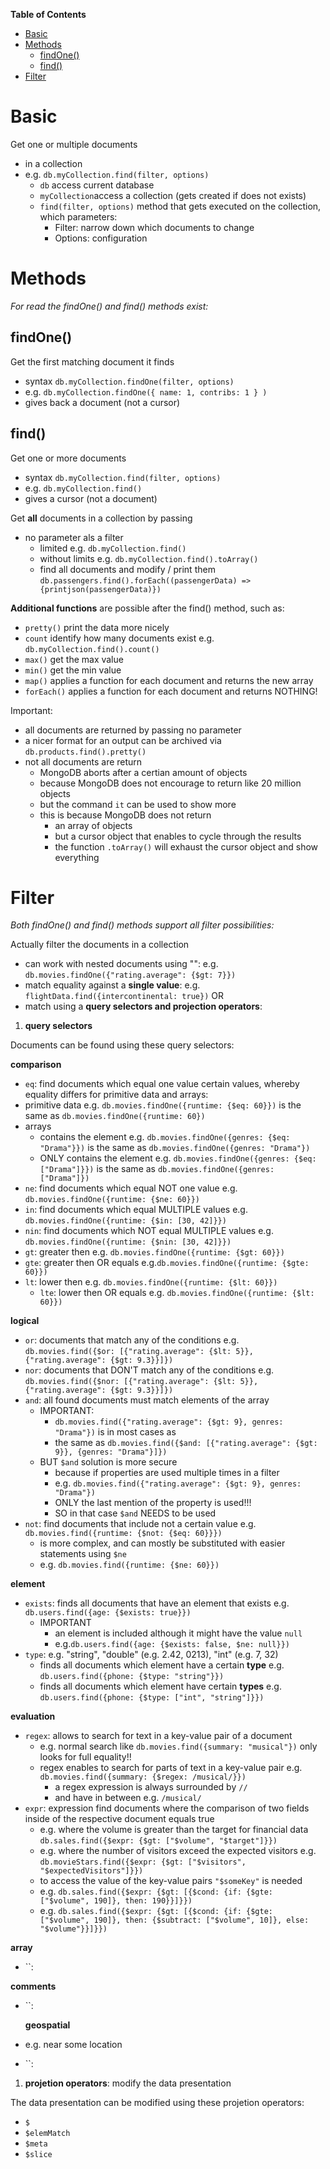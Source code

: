 **Table of Contents**

- [Basic](#basic)
- [Methods](#methods)
  - [findOne()](#findone)
  - [find()](#find)
- [Filter](#filter)

# Basic

Get one or multiple documents

- in a collection
- e.g. `db.myCollection.find(filter, options)`
  - `db` access current database
  - `myCollection`access a collection (gets created if does not exists)
  - `find(filter, options)` method that gets executed on the collection, which parameters:
    - Filter: narrow down which documents to change
    - Options: configuration

# Methods

_For read the findOne() and find() methods exist:_

## findOne()

Get the first matching document it finds

- syntax `db.myCollection.findOne(filter, options)`
- e.g. `db.myCollection.findOne({ name: 1, contribs: 1 } )`
- gives back a document (not a cursor)

## find()

Get one or more documents

- syntax `db.myCollection.find(filter, options)`
- e.g. `db.myCollection.find()`
- gives a cursor (not a document)

Get **all** documents in a collection by passing

- no parameter als a filter
  - limited e.g. `db.myCollection.find()`
  - without limits e.g. `db.myCollection.find().toArray()`
  - find all documents and modify / print them `db.passengers.find().forEach((passengerData) => {printjson(passengerData)})`

**Additional functions** are possible after the find() method, such as:

- `pretty()` print the data more nicely
- `count` identify how many documents exist e.g. `db.myCollection.find().count()`
- `max()` get the max value
- `min()` get the min value
- `map()` applies a function for each document and returns the new array
- `forEach()` applies a function for each document and returns NOTHING!

Important:

- all documents are returned by passing no parameter
- a nicer format for an output can be archived via `db.products.find().pretty()`
- not all documents are return
  - MongoDB aborts after a certian amount of objects
  - because MongoDB does not encourage to return like 20 million objects
  - but the command `it` can be used to show more
  - this is because MongoDB does not return
    - an array of objects
    - but a cursor object that enables to cycle through the results
    - the function `.toArray()` will exhaust the cursor object and show everything

# Filter

_Both findOne() and find() methods support all filter possibilities:_

Actually filter the documents in a collection

- can work with nested documents using "": e.g. `db.movies.findOne({"rating.average": {$gt: 7}})`
- match equality against a **single value**: e.g. `flightData.find({intercontinental: true})` OR
- match using a **query selectors and projection operators**:

1. **query selectors**

Documents can be found using these query selectors:

**comparison**

- `eq`: find documents which equal one value certain values, whereby equality differs for primitive data and arrays:
- primitive data e.g. `db.movies.findOne({runtime: {$eq: 60}})` is the same as `db.movies.findOne({runtime: 60})`
- arrays
  - contains the element e.g. `db.movies.findOne({genres: {$eq: "Drama"}})` is the same as `db.movies.findOne({genres: "Drama"})`
  - ONLY contains the element e.g. `db.movies.findOne({genres: {$eq: ["Drama"]}})` is the same as `db.movies.findOne({genres: ["Drama"]})`
- `ne`: find documents which equal NOT one value e.g. `db.movies.findOne({runtime: {$ne: 60}})`
- `in`: find documents which equal MULTIPLE values e.g. `db.movies.findOne({runtime: {$in: [30, 42]}})`
- `nin`: find documents which NOT equal MULTIPLE values e.g. `db.movies.findOne({runtime: {$nin: [30, 42]}})`
- `gt`: greater then e.g. `db.movies.findOne({runtime: {$gt: 60}})`
- `gte`: greater then OR equals e.g.`db.movies.findOne({runtime: {$gte: 60}})`
- `lt`: lower then e.g. `db.movies.findOne({runtime: {$lt: 60}})`
  - `lte`: lower then OR equals e.g. `db.movies.findOne({runtime: {$lt: 60}})`

**logical**

- `or`: documents that match any of the conditions e.g. `db.movies.find({$or: [{"rating.average": {$lt: 5}}, {"rating.average": {$gt: 9.3}}]})`
- `nor`: documents that DON'T match any of the conditions e.g. `db.movies.find({$nor: [{"rating.average": {$lt: 5}}, {"rating.average": {$gt: 9.3}}]})`
- `and`: all found documents must match elements of the array
  - IMPORTANT:
    - `db.movies.find({"rating.average": {$gt: 9}, genres: "Drama"})` is in most cases as
    - the same as `db.movies.find({$and: [{"rating.average": {$gt: 9}}, {genres: "Drama"}]})`
  - BUT `$and` solution is more secure
    - because if properties are used multiple times in a filter
    - e.g. `db.movies.find({"rating.average": {$gt: 9}, genres: "Drama"})`
    - ONLY the last mention of the property is used!!!
    - SO in that case `$and` NEEDS to be used
- `not`: find documents that include not a certain value e.g. `db.movies.find({runtime: {$not: {$eq: 60}}})`
  - is more complex, and can mostly be substituted with easier statements using `$ne`
  - e.g. `db.movies.find({runtime: {$ne: 60}})`

**element**

- `exists`: finds all documents that have an element that exists e.g. `db.users.find({age: {$exists: true}})`
  - IMPORTANT
    - an element is included although it might have the value `null`
    - e.g.`db.users.find({age: {$exists: false, $ne: null}})`
- `type`: e.g. "string", "double" (e.g. 2.42, 0213), "int" (e.g. 7, 32)
  - finds all documents which element have a certain **type** e.g. `db.users.find({phone: {$type: "string"}})`
  - finds all documents which element have certain **types** e.g. `db.users.find({phone: {$type: ["int", "string"]}})`

**evaluation**

- `regex`: allows to search for text in a key-value pair of a document
  - e.g. normal search like `db.movies.find({summary: "musical"})` only looks for full equality!!
  - regex enables to search for parts of text in a key-value pair e.g. `db.movies.find({summary: {$regex: /musical/}})`
    - a regex expression is always surrounded by `//`
    - and have in between e.g. `/musical/`
- `expr`: expression find documents where the comparison of two fields inside of the respective document equals true
  - e.g. where the volume is greater than the target for financial data `db.sales.find({$expr: {$gt: ["$volume", "$target"]}})`
  - e.g. where the number of visitors exceed the expected visitors e.g. `db.movieStars.find({$expr: {$gt: ["$visitors", "$expectedVisitors"]}})`
  - to access the value of the key-value pairs `"$someKey"` is needed
  - e.g. `db.sales.find({$expr: {$gt: [{$cond: {if: {$gte: ["$volume", 190]}, then: 190}}]}})`
  - e.g. `db.sales.find({$expr: {$gt: [{$cond: {if: {$gte: ["$volume", 190]}, then: {$subtract: ["$volume", 10]}, else: "$volume"}}]}})`

**array**

- ``:

**comments**

- ``:

  **geospatial**

- e.g. near some location
- ``:

1. **projetion operators**: modify the data presentation

The data presentation can be modified using these projetion operators:

- `$`
- `$elemMatch`
- `$meta`
- `$slice`
